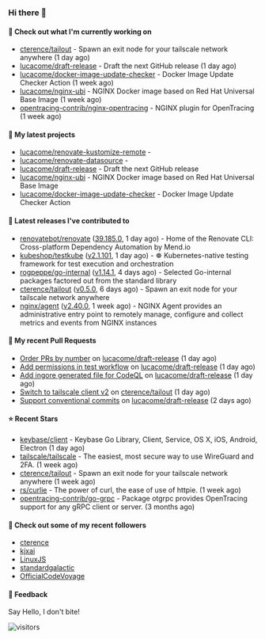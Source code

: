 ### Hi there 👋

#### 👷 Check out what I'm currently working on

- [cterence/tailout](https://github.com/cterence/tailout) - Spawn an exit node for your tailscale network anywhere (1 day ago)
- [lucacome/draft-release](https://github.com/lucacome/draft-release) - Draft the next GitHub release (1 day ago)
- [lucacome/docker-image-update-checker](https://github.com/lucacome/docker-image-update-checker) - Docker Image Update Checker Action (1 week ago)
- [lucacome/nginx-ubi](https://github.com/lucacome/nginx-ubi) - NGINX Docker image based on Red Hat Universal Base Image (1 week ago)
- [opentracing-contrib/nginx-opentracing](https://github.com/opentracing-contrib/nginx-opentracing) - NGINX plugin for OpenTracing (1 week ago)

#### 🌱 My latest projects

- [lucacome/renovate-kustomize-remote](https://github.com/lucacome/renovate-kustomize-remote) - 
- [lucacome/renovate-datasource](https://github.com/lucacome/renovate-datasource) - 
- [lucacome/draft-release](https://github.com/lucacome/draft-release) - Draft the next GitHub release
- [lucacome/nginx-ubi](https://github.com/lucacome/nginx-ubi) - NGINX Docker image based on Red Hat Universal Base Image
- [lucacome/docker-image-update-checker](https://github.com/lucacome/docker-image-update-checker) - Docker Image Update Checker Action

#### 🔭 Latest releases I've contributed to

- [renovatebot/renovate](https://github.com/renovatebot/renovate) ([39.185.0](https://github.com/renovatebot/renovate/releases/tag/39.185.0), 1 day ago) - Home of the Renovate CLI: Cross-platform Dependency Automation by Mend.io
- [kubeshop/testkube](https://github.com/kubeshop/testkube) ([v2.1.101](https://github.com/kubeshop/testkube/releases/tag/v2.1.101), 1 day ago) - ☸️ Kubernetes-native testing framework for test execution and orchestration
- [rogpeppe/go-internal](https://github.com/rogpeppe/go-internal) ([v1.14.1](https://github.com/rogpeppe/go-internal/releases/tag/v1.14.1), 4 days ago) - Selected Go-internal packages factored out from the standard library
- [cterence/tailout](https://github.com/cterence/tailout) ([v0.5.0](https://github.com/cterence/tailout/releases/tag/v0.5.0), 6 days ago) - Spawn an exit node for your tailscale network anywhere
- [nginx/agent](https://github.com/nginx/agent) ([v2.40.0](https://github.com/nginx/agent/releases/tag/v2.40.0), 1 week ago) - NGINX Agent provides an administrative entry point to remotely manage, configure and collect metrics and events from NGINX instances

#### 🔨 My recent Pull Requests

- [Order PRs by number](https://github.com/lucacome/draft-release/pull/491) on [lucacome/draft-release](https://github.com/lucacome/draft-release) (1 day ago)
- [Add permissions in test workflow](https://github.com/lucacome/draft-release/pull/488) on [lucacome/draft-release](https://github.com/lucacome/draft-release) (1 day ago)
- [Add ingore generated file for CodeQL](https://github.com/lucacome/draft-release/pull/487) on [lucacome/draft-release](https://github.com/lucacome/draft-release) (1 day ago)
- [Switch to tailscale client v2](https://github.com/cterence/tailout/pull/193) on [cterence/tailout](https://github.com/cterence/tailout) (1 day ago)
- [Support conventional commits](https://github.com/lucacome/draft-release/pull/484) on [lucacome/draft-release](https://github.com/lucacome/draft-release) (2 days ago)

#### ⭐ Recent Stars

- [keybase/client](https://github.com/keybase/client) - Keybase Go Library, Client, Service, OS X, iOS, Android, Electron (1 day ago)
- [tailscale/tailscale](https://github.com/tailscale/tailscale) - The easiest, most secure way to use WireGuard and 2FA. (1 week ago)
- [cterence/tailout](https://github.com/cterence/tailout) - Spawn an exit node for your tailscale network anywhere (1 week ago)
- [rs/curlie](https://github.com/rs/curlie) - The power of curl, the ease of use of httpie. (1 week ago)
- [opentracing-contrib/go-grpc](https://github.com/opentracing-contrib/go-grpc) - Package otgrpc provides OpenTracing support for any gRPC client or server. (3 months ago)

#### 👯 Check out some of my recent followers

- [cterence](https://github.com/cterence)
- [kjxai](https://github.com/kjxai)
- [LinuxJS](https://github.com/LinuxJS)
- [standardgalactic](https://github.com/standardgalactic)
- [OfficialCodeVoyage](https://github.com/OfficialCodeVoyage)

#### 💬 Feedback

Say Hello, I don't bite!

![visitors](https://visitor-badge.laobi.icu/badge?page_id=lucacome.visitor-badge)
#
